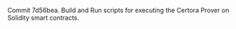 Commit 7d56bea.                    Build and Run scripts for executing the Certora Prover on Solidity smart contracts.